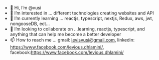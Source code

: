 - 👋 Hi, I’m @vusi
- 👀 I’m interested in ... different technologies creating websites and API
- 🌱 I’m currently learning ... reactjs, typescript, nextjs, Redux, aws, jwt, nongooseDB, ect...
- 💞️ I’m looking to collaborate on ...learning, reactjs, typescript, and anything that can help me become a better developer  
- 📫 How to reach me ... gmail: levisvusi@gmail.com, linkedin: https://www.facebook.com/levious.dhlamini/, facebook:https://www.facebook.com/levious.dhlamini/

<!---
Levisvusi/Levisvusi is a ✨ special ✨ repository because its `README.md` (this file) appears on your GitHub profile.
You can click the Preview link to take a look at your changes.
--->
